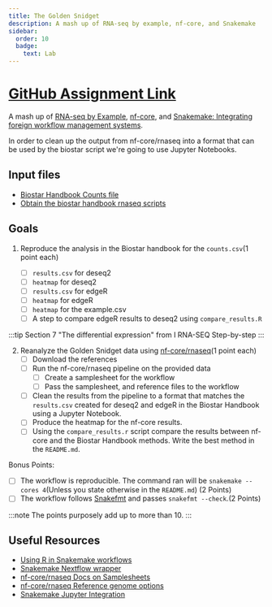 ```yaml
---
title: The Golden Snidget
description: A mash up of RNA-seq by example, nf-core, and Snakemake
sidebar:
  order: 10
  badge:
    text: Lab
---
```


# [GitHub Assignment Link](https://classroom.github.com/a/2CuxKp5r)

A mash up of [RNA-seq by Example](https://www.biostarhandbook.com/books/rnaseq/introducing-the-golden-snidget.html), [nf-core](https://nf-co.re/rnaseq/3.14.0), and [Snakemake: Integrating foreign workflow management systems](https://snakemake.readthedocs.io/en/stable/snakefiles/foreign_wms.html). <!-- on a cluster -->

In order to clean up the output from nf-core/rnaseq into a format that can be used by the biostar script we're going to use Jupyter Notebooks.

## Input files

- [Biostar Handbook Counts file](http://data.biostarhandbook.com/books/rnaseq/data/counts.csv)
- [Obtain the biostar handbook rnaseq scripts](http://data.biostarhandbook.com/books/rnaseq/code.tar.gz)

## Goals

1. Reproduce the analysis in the Biostar handbook for the `counts.csv`(1 point each)

   - [ ] `results.csv` for deseq2
   - [ ] `heatmap` for deseq2
   - [ ] `results.csv` for edgeR
   - [ ] `heatmap` for edgeR
   - [ ] `heatmap` for the example.csv
   - [ ] A step to compare edgeR results to deseq2 using `compare_results.R`

:::tip
Section 7 "The differential expression" from I RNA-SEQ Step-by-step
:::

2. Reanalyze the Golden Snidget data using [nf-core/rnaseq](https://nf-co.re/rnaseq)(1 point each)
    <!-- 0. Login to Sysbio -->
   - [ ] Download the references
   - [ ] Run the nf-core/rnaseq pipeline on the provided data
     - [ ] Create a samplesheet for the workflow
     - [ ] Pass the samplesheet, and reference files to the workflow
     <!-- 1b. Launch Workflow on Sysbio -->
   - [ ] Clean the results from the pipeline to a format that matches the `results.csv` created for deseq2 and edgeR in the Biostar Handbook using a Jupyter Notebook.
   - [ ] Produce the heatmap for the nf-core results.
   - [ ] Using the `compare_results.r` script compare the results between nf-core and the Biostar Handbook methods. Write the best method in the `README.md`.

Bonus Points:

- [ ] The workflow is reproducible. The command ran will be `snakemake --cores 4`(Unless you state otherwise in the `README.md`) (2 Points)
- [ ] The workflow follows [Snakefmt](https://github.com/snakemake/snakefmt) and passes `snakefmt --check`.(2 Points)

:::note
The points purposely add up to more than 10.
:::

## Useful Resources

- [Using R in Snakemake workflows](https://snakemake.readthedocs.io/en/stable/snakefiles/rules.html#r-and-r-markdown)
- [Snakemake Nextflow wrapper](https://snakemake-wrappers.readthedocs.io/en/stable/wrappers/nextflow.html)
- [nf-core/rnaseq Docs on Samplesheets](https://nf-co.re/rnaseq/3.14.0/docs/usage#full-samplesheet)
- [nf-core/rnaseq Reference genome options](https://nf-co.re/rnaseq/3.14.0/docs/usage#reference-genome-options)
- [Snakemake Jupyter Integration](https://snakemake.readthedocs.io/en/stable/snakefiles/rules.html#jupyter-notebook-integration)
